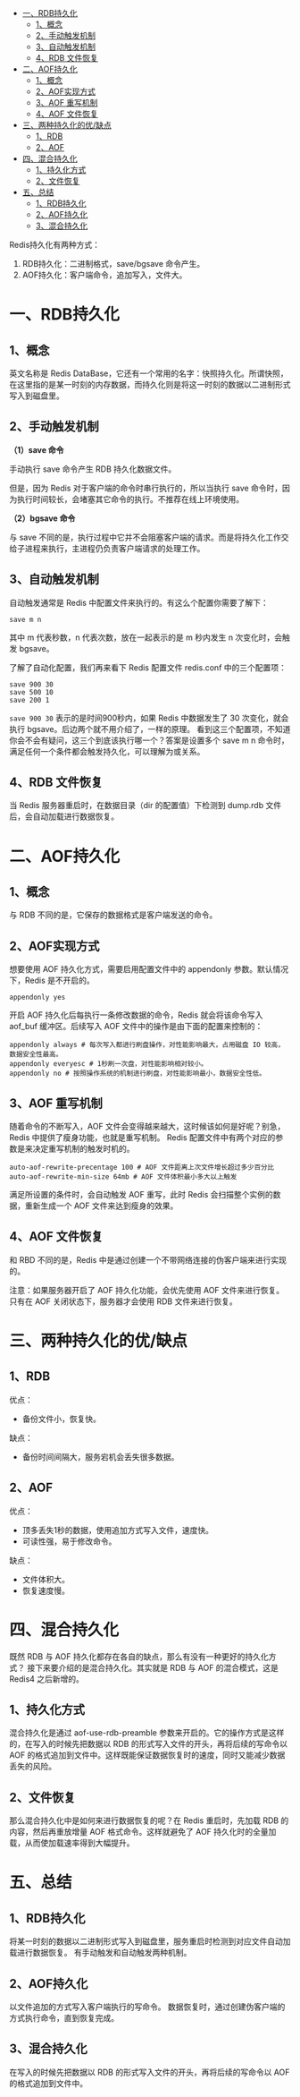 - [一、RDB持久化](#一rdb持久化)
    - [1、概念](#1概念)
    - [2、手动触发机制](#2手动触发机制)
    - [3、自动触发机制](#3自动触发机制)
    - [4、RDB 文件恢复](#4rdb-文件恢复)
- [二、AOF持久化](#二aof持久化)
    - [1、概念](#1概念-1)
    - [2、AOF实现方式](#2aof实现方式)
    - [3、AOF 重写机制](#3aof-重写机制)
    - [4、AOF 文件恢复](#4aof-文件恢复)
- [三、两种持久化的优/缺点](#三两种持久化的优缺点)
    - [1、RDB](#1rdb)
    - [2、AOF](#2aof)
- [四、混合持久化](#四混合持久化)
    - [1、持久化方式](#1持久化方式)
    - [2、文件恢复](#2文件恢复)
- [五、总结](#五总结)
    - [1、RDB持久化](#1rdb持久化)
    - [2、AOF持久化](#2aof持久化)
    - [3、混合持久化](#3混合持久化)

Redis持久化有两种方式：

1. RDB持久化：二进制格式，save/bgsave 命令产生。
2. AOF持久化：客户端命令，追加写入，文件大。

# 一、RDB持久化

## 1、概念

英文名称是 Redis DataBase，它还有一个常用的名字：快照持久化。所谓快照，在这里指的是某一时刻的内存数据，而持久化则是将这一时刻的数据以二进制形式写入到磁盘里。

## 2、手动触发机制

**（1）save 命令**

手动执行 save 命令产生 RDB 持久化数据文件。

但是，因为 Redis 对于客户端的命令时串行执行的，所以当执行 save 命令时，因为执行时间较长，会堵塞其它命令的执行。不推荐在线上环境使用。

**（2）bgsave 命令**

与 save 不同的是，执行过程中它并不会阻塞客户端的请求。而是将持久化工作交给子进程来执行，主进程仍负责客户端请求的处理工作。

## 3、自动触发机制

自动触发通常是 Redis 中配置文件来执行的。有这么个配置你需要了解下：
```
save m n
```
其中 m 代表秒数，n 代表次数，放在一起表示的是 m 秒内发生 n 次变化时，会触发 bgsave。

了解了自动化配置，我们再来看下 Redis 配置文件 redis.conf 中的三个配置项：
```
save 900 30
save 500 10
save 200 1
```
`save 900 30` 表示的是时间900秒内，如果 Redis 中数据发生了 30 次变化，就会执行 bgsave。后边两个就不用介绍了，一样的原理。
看到这三个配置项，不知道你会不会有疑问，这三个到底该执行哪一个？答案是设置多个 save m n 命令时，满足任何一个条件都会触发持久化，可以理解为或关系。

## 4、RDB 文件恢复
当 Redis 服务器重启时，在数据目录（dir 的配置值）下检测到 dump.rdb 文件后，会自动加载进行数据恢复。

# 二、AOF持久化

## 1、概念

与 RDB 不同的是，它保存的数据格式是客户端发送的命令。

## 2、AOF实现方式

想要使用 AOF 持久化方式，需要启用配置文件中的 appendonly 参数。默认情况下，Redis 是不开启的。
```
appendonly yes
```
开启 AOF 持久化后每执行一条修改数据的命令，Redis 就会将该命令写入 aof_buf 缓冲区。后续写入 AOF 文件中的操作是由下面的配置来控制的：
```
appendonly always # 每次写入都进行刷盘操作，对性能影响最大，占用磁盘 IO 较高，数据安全性最高。
appendonly everyesc # 1秒刷一次盘，对性能影响相对较小。
appendonly no # 按照操作系统的机制进行刷盘，对性能影响最小，数据安全性低。
```

## 3、AOF 重写机制
随着命令的不断写入，AOF 文件会变得越来越大，这时候该如何是好呢？别急，Redis 中提供了瘦身功能，也就是重写机制。
Redis 配置文件中有两个对应的参数是来决定重写机制的触发时机的。
```
auto-aof-rewrite-precentage 100 # AOF 文件距离上次文件增长超过多少百分比
auto-aof-rewrite-min-size 64mb # AOF 文件体积最小多大以上触发
```
满足所设置的条件时，会自动触发 AOF 重写，此时 Redis 会扫描整个实例的数据，重新生成一个 AOF 文件来达到瘦身的效果。

## 4、AOF 文件恢复
和 RBD 不同的是，Redis 中是通过创建一个不带网络连接的伪客户端来进行实现的。

注意：如果服务器开启了 AOF 持久化功能，会优先使用 AOF 文件来进行恢复。只有在 AOF 关闭状态下，服务器才会使用 RDB 文件来进行恢复。

# 三、两种持久化的优/缺点

## 1、RDB

优点：
* 备份文件小，恢复快。

缺点：
* 备份时间间隔大，服务宕机会丢失很多数据。

## 2、AOF

优点：
* 顶多丢失1秒的数据，使用追加方式写入文件，速度快。
* 可读性强，易于修改命令。

缺点：
* 文件体积大。
* 恢复速度慢。

# 四、混合持久化

既然 RDB 与 AOF 持久化都存在各自的缺点，那么有没有一种更好的持久化方式？
接下来要介绍的是混合持久化。其实就是 RDB 与 AOF 的混合模式，这是 Redis4 之后新增的。

## 1、持久化方式
混合持久化是通过 aof-use-rdb-preamble 参数来开启的。它的操作方式是这样的，在写入的时候先把数据以 RDB 的形式写入文件的开头，再将后续的写命令以 AOF 的格式追加到文件中。这样既能保证数据恢复时的速度，同时又能减少数据丢失的风险。

## 2、文件恢复
那么混合持久化中是如何来进行数据恢复的呢？在 Redis 重启时，先加载 RDB 的内容，然后再重放增量 AOF 格式命令。这样就避免了 AOF 持久化时的全量加载，从而使加载速率得到大幅提升。

# 五、总结

## 1、RDB持久化

将某一时刻的数据以二进制形式写入到磁盘里，服务重启时检测到对应文件自动加载进行数据恢复。
有手动触发和自动触发两种机制。

## 2、AOF持久化

以文件追加的方式写入客户端执行的写命令。
数据恢复时，通过创建伪客户端的方式执行命令，直到恢复完成。

## 3、混合持久化

在写入的时候先把数据以 RDB 的形式写入文件的开头，再将后续的写命令以 AOF 的格式追加到文件中。
